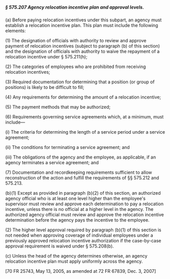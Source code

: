 ##### § 575.207 Agency relocation incentive plan and approval levels. #####

(a) Before paying relocation incentives under this subpart, an agency must establish a relocation incentive plan. This plan must include the following elements:

(1) The designation of officials with authority to review and approve payment of relocation incentives (subject to paragraph (b) of this section) and the designation of officials with authority to waive the repayment of a relocation incentive under § 575.211(h);

(2) The categories of employees who are prohibited from receiving relocation incentives;

(3) Required documentation for determining that a position (or group of positions) is likely to be difficult to fill;

(4) Any requirements for determining the amount of a relocation incentive;

(5) The payment methods that may be authorized;

(6) Requirements governing service agreements which, at a minimum, must include—

(i) The criteria for determining the length of a service period under a service agreement;

(ii) The conditions for terminating a service agreement; and

(iii) The obligations of the agency and the employee, as applicable, if an agency terminates a service agreement; and

(7) Documentation and recordkeeping requirements sufficient to allow reconstruction of the action and fulfill the requirements of §§ 575.212 and 575.213.

(b)(1) Except as provided in paragraph (b)(2) of this section, an authorized agency official who is at least one level higher than the employee's supervisor must review and approve each determination to pay a relocation incentive, unless there is no official at a higher level in the agency. The authorized agency official must review and approve the relocation incentive determination before the agency pays the incentive to the employee.

(2) The higher level approval required by paragraph (b)(1) of this section is not needed when approving coverage of individual employees under a previously approved relocation incentive authorization if the case-by-case approval requirement is waived under § 575.208(b).

(c) Unless the head of the agency determines otherwise, an agency relocation incentive plan must apply uniformly across the agency.

[70 FR 25743, May 13, 2005, as amended at 72 FR 67839, Dec. 3, 2007]